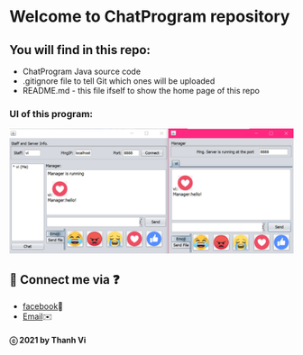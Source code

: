 # Welcome to ChatProgram repository

## You will find in this repo:
* ChatProgram Java source code
* .gitignore file to tell Git which ones will be uploaded
* README.md - this file ifself to show the home page of this repo

### UI of this program:
![UI](https://github.com/vi-ht/ChatProgram/blob/master/chatting.png)

## 💬 Connect me via ❓ 
  * [facebook](https://www.facebook.com/merry.kute.31/)📌
  * [Email](mailto:thanhviii888@gmail.com)✉️
#### ⓒ 2021 by Thanh Vi

